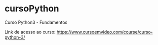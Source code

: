 # cursoPython
Curso Python3 - Fundamentos

Link de acesso ao curso:
https://www.cursoemvideo.com/course/curso-python-3/
